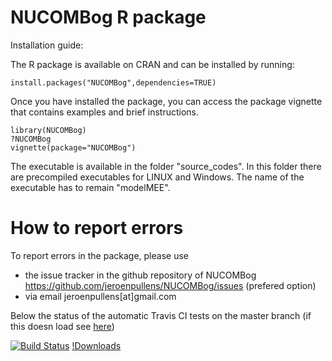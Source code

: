 # NUCOMBog R package

Installation guide:

The R package is available on CRAN and can be installed by running:

```{r}
install.packages("NUCOMBog",dependencies=TRUE)
```

Once you have installed the package, you can access the package vignette that contains examples and brief instructions.

```{r}
library(NUCOMBog)
?NUCOMBog
vignette(package="NUCOMBog")
```

The executable is available in the folder "source_codes". In this folder there are precompiled executables for LINUX and Windows. The name of the executable has to remain "modelMEE".

# How to report errors

To report errors in the package, please use 

- the issue tracker in the github repository of NUCOMBog https://github.com/jeroenpullens/NUCOMBog/issues (prefered option)
- via email jeroenpullens[at]gmail.com


Below the status of the automatic Travis CI tests on the master branch (if this doesn load see [here](https://travis-ci.org/jeroenpullens/NUCOMBog))

[![Build Status](https://travis-ci.org/jeroenpullens/NUCOMBog.svg?branch=master)](https://travis-ci.org/jeroenpullens/NUCOMBog)
[!Downloads](https://cranlogs.r-pkg.org/badges/NUCOMBog)






